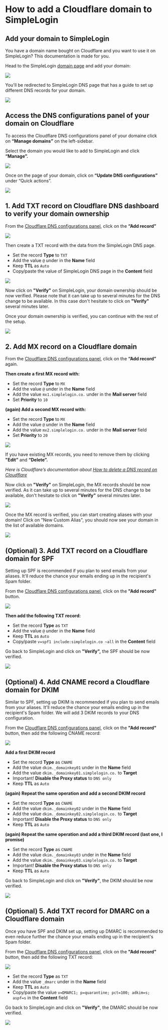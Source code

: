 # How to add a Cloudflare domain to SimpleLogin

## **Add your domain to SimpleLogin**

You have a domain name bought on Cloudflare and you want to use it on SimpleLogin? This documentation is made for you.

Head to the SimpleLogin [domain page](https://app.simplelogin.io/dashboard/custom_domain) and add your domain:

![](../../new-domain.png)

You'll be redirected to SimpleLogin DNS page that has a guide to set up different DNS records for your domain.

![](../../domain-dns.png)

## **Access the DNS configurations panel of your domain on Cloudflare**

To access the Cloudflare DNS configurations panel of your domaine click on **“Manage domains”** on the left-sidebar. 

Select the domain you would like to add to SimpleLogin and click **“Manage”.**

![](./cloudflare-manage-domain.png)

Once on the page of your domain, click on **“Update DNS configurations”** under “Quick actions”.

![](./cloudflare-update-dns.png)

## 1. **Add TXT record on Cloudflare DNS dashboard to verify your domain ownership**

From the [Cloudflare DNS configurations panel](/docs/custom-domain/registrars/cloudflare/cloudflare/#access-the-dns-configurations-panel-of-your-domain-on-cloudflare), click on the **“Add record”**

![](./cloudflare-add-record.png)

Then create a TXT record with the data from the SimpleLogin DNS page.

- Set the record **Type** to `TXT`
- Add the value `@` under in the **Name** field
- Keep **TTL** as `Auto`
- Copy/paste the value of SimpleLogin DNS page in the **Content** field

![](./cloudflare-add-domain.png)

Now click on **"Verify"** on SimpleLogin, your domain ownership should be now verified. Please note that it can take up to several minutes for the DNS change to be available. In this case don't hesitate to click on **"Verify"** several minutes later.

Once your domain ownership is verified, you can continue with the rest of the setup.

![](../sl-domain-ownership.png)

## 2. **Add MX record on a Cloudflare domain**

From the [Cloudflare DNS configurations panel](/docs/custom-domain/registrars/cloudflare/cloudflare/#access-the-dns-configurations-panel-of-your-domain-on-cloudflare), click on the **“Add record”** again.

**Then create a first MX record with:**

- Set the record **Type** to `MX`
- Add the value `@` under in the **Name** field
- Add the value `mx1.simplelogin.co.` under in the **Mail server** field
- Set **Priority** to `10`


**(again) Add a second MX record with:**

- Set the record **Type** to `MX`
- Add the value `@` under in the **Name** field
- Add the value `mx2.simplelogin.co.` under in the **Mail server** field
- Set **Priority** to `20`

![](./cloudflare-add-mx1.png)

If you have existing MX records, you need to remove them by clicking **"Edit”** and **“Delete”.**

*Here is Cloudflare’s documentation about [How to delete a DNS record on Cloudflare](https://developers.cloudflare.com/dns/manage-dns-records/how-to/create-dns-records/#delete-dns-records)*

Now click on **"Verify"** on SimpleLogin, the MX records should be now verified. As it can take up to several minutes for the DNS change to be available, don't hesitate to click on **"Verify"** several minutes later.

![](../domain-verified.png)

Once the MX record is verified, you can start creating aliases with your domain! Click on "New Custom Alias", you should now see your domain in the list of available domains.

![](../domain-added.png)

## **(Optional) 3. Add TXT record on a Cloudflare domain for SPF**

Setting up SPF is recommended if you plan to send emails from your aliases. It'll reduce the chance your emails ending up in the recipient's Spam folder.

From the [Cloudflare DNS configurations panel](/docs/custom-domain/registrars/cloudflare/cloudflare/#access-the-dns-configurations-panel-of-your-domain-on-cloudflare), click on the **"Add record"** button. 

![](./cloudflare-add-spf.png)

**Then add the following TXT record:**

- Set the record **Type** as `TXT`
- Add the value `@` under in the **Name** field
- Keep **TTL** as `Auto`
- Copy/paste `v=spf1 include:simplelogin.co ~all` in the **Content** field


Go back to SimpleLogin and click on **"Verify",** the SPF should be now verified.

![](./cloudflare-spf-verified.png)

## **(Optional) 4. Add CNAME record a Cloudflare domain for DKIM**

Similar to SPF, setting up DKIM is recommended if you plan to send emails from your aliases. It'll reduce the chance your emails ending up in the recipient's Spam folder. We will add 3 DKIM records to your DNS configuration.

From the [Cloudflare DNS configurations panel](/docs/custom-domain/registrars/cloudflare/cloudflare/#access-the-dns-configurations-panel-of-your-domain-on-cloudflare), click on the **"Add record"** button, then add the following CNAME record:

![](./cloudflare-add-dkim.png)

**Add a first DKIM record**

- Set the record **Type** as `CNAME`
- Add the value `dkim._domainkey01` under in the **Name** field
- Add the value `dkim._domainkey01.simplelogin.co.` to **Target**
- Important! **Disable the Proxy status** to `DNS only`
- Keep **TTL** as `Auto`


**(again)** **Repeat the same operation and add a second DKIM record**

- Set the record **Type** as `CNAME`
- Add the value `dkim._domainkey02` under in the **Name** field
- Add the value `dkim._domainkey02.simplelogin.co.` to **Target**
- Important! **Disable the Proxy status** to `DNS only`
- Keep **TTL** as `Auto`


**(again) Repeat the same operation and add a third DKIM record (last one, I promise)**

- Set the record **Type** as `CNAME`
- Add the value `dkim._domainkey03` under in the **Name** field
- Add the value `dkim._domainkey03.simplelogin.co.` to **Target**
- Important! **Disable the Proxy status** to `DNS only`
- Keep **TTL** as `Auto`


Go back to SimpleLogin and click on **"Verify"**, the DKIM should be now verified.

![](../dkim-verified.png)

## **(Optional) 5. Add TXT record for DMARC on a Cloudflare domain**

Once you have SPF and DKIM set up, setting up DMARC is recommended to even reduce further the chance your emails ending up in the recipient's Spam folder.

From the [Cloudflare DNS configurations panel](/docs/custom-domain/registrars/cloudflare/cloudflare/#access-the-dns-configurations-panel-of-your-domain-on-cloudflare), click on the **"Add record"** button, then add the following TXT record:

![](./cloudflare-add-dmarc.png)

- Set the record **Type** as `TXT`
- Add the value `_dmarc` under in the **Name** field
- Keep **TTL** as `Auto`
- Copy/paste the value `v=DMARC1; p=quarantine; pct=100; adkim=s; aspf=s` in the **Content** field

Go back to SimpleLogin and click on **"Verify"**, the DMARC should be now verified.

![](./cloudflare-dmarc-verified.png)
